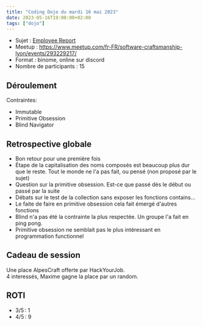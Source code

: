 ```yaml
---
title: "Coding Dojo du mardi 16 mai 2023"
date: 2023-05-16T19:00:00+02:00
tags: ["dojo"]
---
```


- Sujet : [Employee Report](https://codingdojo.org/kata/Employee-Report/)
- Meetup : https://www.meetup.com/fr-FR/software-craftsmanship-lyon/events/293229217/
- Format : binome, online sur discord
- Nombre de participants : 15

## Déroulement

Contraintes:
- Immutable
- Primitive Obsession
- Blind Navigator

## Retrospective globale

- Bon retour pour une première fois
- Étape de la capitalisation des noms composés est beaucoup plus dur que le reste. Tout le monde ne l'a pas fait, ou pensé (non proposé par le sujet)
- Question sur la primitive obsession. Est-ce que passé dès le début ou passé par la suite
- Débats sur le test de la collection sans exposer les fonctions contains...
- Le faite de faire en primitive obsession cela fait émergé d'autres fonctions
- Blind n'a pas été la contrainte la plus respectée. Un groupe l'a fait en ping pong.
- Primitive obsession ne semblait pas le plus intéressant en programmation functionnel

## Cadeau de session

Une place AlpesCraft offerte par HackYourJob.  
4 interessés, Maxime gagne la place par un random.


## ROTI

- 3/5 : 1
- 4/5 : 9
